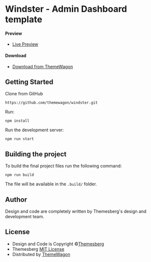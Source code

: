 # Windster - Admin Dashboard template

#### Preview

- [Live Preview](https://themewagon.github.io/windster/)

#### Download

- [Download from ThemeWagon](https://themewagon.com/themes/windster/)

## Getting Started

Clone from GitHub

```
https://github.com/themewagon/windster.git
```

Run:

```
npm install
```

Run the development server:

```
npm run start
```

## Building the project

To build the final project files run the following command:

```
npm run build
```

The file will be available in the `.build/` folder.

## Author

Design and code are completely written by Themesberg's design and development team.

## License

- Design and Code is Copyright &copy;[Themesberg](https://themesberg.com)
- Themesberg [MIT License](https://themesberg.com/licensing#mit)
- Distributed by [ThemeWagon](https://themewagon.com)
